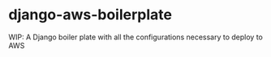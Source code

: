 # django-aws-boilerplate
WIP: A Django boiler plate with all the configurations necessary to deploy to AWS

